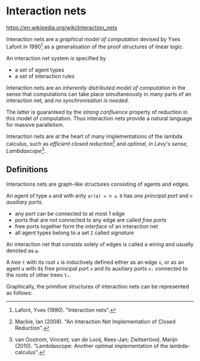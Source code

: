 # Interaction nets

https://en.wikipedia.org/wiki/Interaction_nets

Interaction nets are a *graphical model of computation* devised by Yves Lafont in 1990[^1] as a generalisation of the proof structures of linear logic.

An interaction net system is specified by
- a set of agent types
- a set of interaction rules

Interaction nets are an *inherently distributed model of computation* in the sense that computations can take place simultaneously in many parts of an interaction net, and *no synchronisation is needed*.

The latter is guaranteed by the *strong confluence* property of reduction in this model of computation. Thus interaction nets provide a natural language for massive parallelism.

Interaction nets are at the heart of many implementations of the lambda calculus, such as *efficient closed reduction*[^2] and *optimal, in Lévy's sense, Lambdascope*[^3].


[^1]: Lafont, Yves (1990). "Interaction nets".
[^2]: Mackie, Ian (2008). "An Interaction Net Implementation of Closed Reduction".
[^3]: van Oostrom, Vincent; van de Looij, Kees-Jan; Zwitserlood, Marijn (2010). "Lambdascope: Another optimal implementation of the lambda-calculus".

## Definitions

Interactions nets are graph-like structures consisting of agents and edges.

An agent of type `α` 
and with arity `ar(α) = n ≥ 0` 
has *one principal port* 
and `n` *auxiliary ports*.

- any port can be connected to at most 1 edge
- ports that are not connected to any edge are called *free ports*
- free ports together form the *interface* of an interaction net
- all agent types belong to a set `Σ` called *signature*


An interaction net that consists solely of edges 
is called a *wiring* and usually denoted as `ω`.

A *tree* `t` with its root `x` is inductively defined either as an edge `x`, or as an agent `α` with its free principal port `x` and its auxiliary ports `xᵢ` connected to the roots of other trees `tᵢ`.

Graphically, the primitive structures of interaction nets can be represented as follows:
